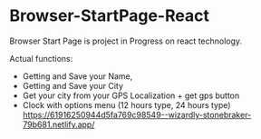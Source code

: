# Browser-StartPage-React
Browser Start Page is project in Progress on react technology.

Actual functions: 
- Getting and Save your Name,
- Getting and Save your City
- Get your city from your GPS Localization + get gps button
- Clock with options menu (12 hours type, 24 hours type)
https://61916250944d5fa769c98549--wizardly-stonebraker-79b681.netlify.app/
